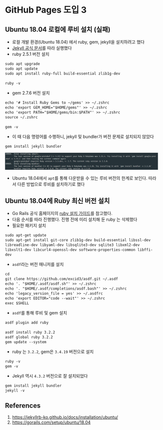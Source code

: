 # GitHub Pages 도입 3

## Ubuntu 18.04 로컬에 루비 설치 (실패)

- 로컬 개발 환경(Ubuntu 18.04) 에서 ruby, gem, jekyll을 설치하려고 했다
- [Jekyll 공식 문서](https://jekyllrb-ko.github.io/docs/installation/ubuntu/)를 따라 실행했다
- ruby 2.5.1 버전 설치

```shell
sudo apt upgrade
sudo apt update
sudo apt install ruby-full build-essential zlib1g-dev

ruby -v
```

- gem 2.7.6 버전 설치

```shell
echo '# Install Ruby Gems to ~/gems' >> ~/.zshrc
echo 'export GEM_HOME="$HOME/gems"' >> ~/.zshrc
echo 'export PATH="$HOME/gems/bin:$PATH"' >> ~/.zshrc
source ~/.zshrc

gem -v
```

- 이 때 다음 명령어를 수행하니, jekyll 및 bundler가 버전 문제로 설치되지 않았다

```shell
gem install jekyll bundler
```

![](./imgs/2023-09-03-1.png)

- Ubuntu 18.04에서 `apt`를 통해 다운받을 수 있는 루비 버전의 한계로 보인다. 따라서 다른 방법으로 루비를 설치하기로 했다

## Ubuntu 18.04에 Ruby 최신 버전 설치

- Go Rails 공식 홈페이지의 [ruby 설치 가이드](https://gorails.com/setup/ubuntu/18.04)를 참고했다.
- 다음 순서를 따라 진행했다. 진행 전에 미리 설치해 둔 ruby 는 삭제했다
- 필요한 패키지 설치

```shell
sudo apt-get update
sudo apt-get install git-core zlib1g-dev build-essential libssl-dev libreadline-dev libyaml-dev libsqlite3-dev sqlite3 libxml2-dev libxslt1-dev libcurl4-openssl-dev software-properties-common libffi-dev
```

- `asdf`라는 버전 매니저를 설치

```shell
cd
git clone https://github.com/excid3/asdf.git ~/.asdf
echo '. "$HOME/.asdf/asdf.sh"' >> ~/.zshrc
echo '. "$HOME/.asdf/completions/asdf.bash"' >> ~/.zshrc
echo 'legacy_version_file = yes' >> ~/.asdfrc
echo 'export EDITOR="code --wait"' >> ~/.zshrc
exec $SHELL
```

- `asdf`를 통해 루비 및 gem 설치

```shell
asdf plugin add ruby

asdf install ruby 3.2.2
asdf global ruby 3.2.2
gem update --system
```

- ruby 는 `3.2.2`, gem은 `3.4.19` 버전으로 설치

```shell
ruby -v
gem -v
```

- Jekyll 역시 `4.3.2` 버전으로 잘 설치되었다

```shell
gem install jekyll bundler
jekyll -v
```

## References

1. https://jekyllrb-ko.github.io/docs/installation/ubuntu/
2. https://gorails.com/setup/ubuntu/18.04
